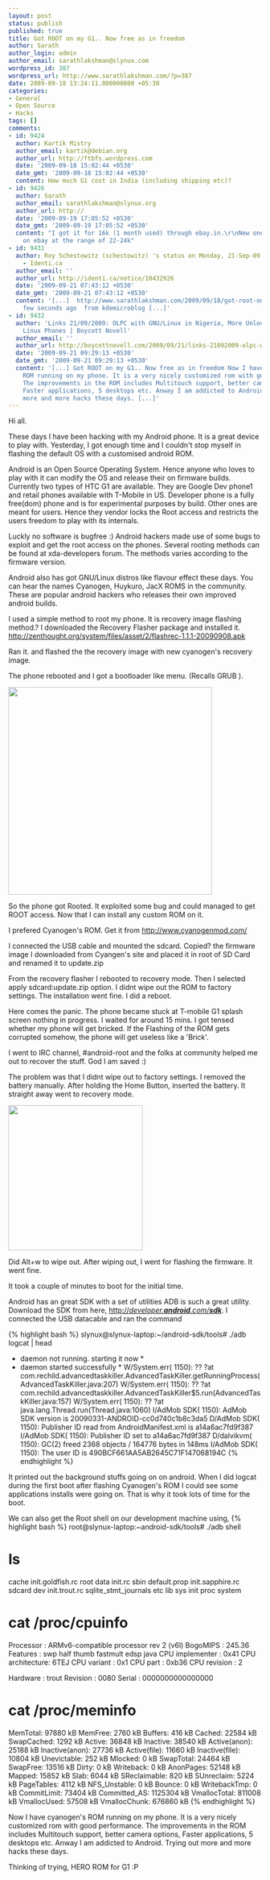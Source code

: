 ```yaml
---
layout: post
status: publish
published: true
title: Got ROOT on my G1.. Now free as in freedom
author: Sarath
author_login: admin
author_email: sarathlakshman@slynux.com
wordpress_id: 387
wordpress_url: http://www.sarathlakshman.com/?p=387
date: 2009-09-18 13:24:11.000000000 +05:30
categories:
- General
- Open Source
- Hacks
tags: []
comments:
- id: 9424
  author: Kartik Mistry
  author_email: kartik@debian.org
  author_url: http://ftbfs.wordpress.com
  date: '2009-09-18 15:02:44 +0530'
  date_gmt: '2009-09-18 15:02:44 +0530'
  content: How much G1 cost in India (including shipping etc)?
- id: 9426
  author: Sarath
  author_email: sarathlakshman@slynux.org
  author_url: http://
  date: '2009-09-19 17:05:52 +0530'
  date_gmt: '2009-09-19 17:05:52 +0530'
  content: "I got it for 16k (1 month used) through ebay.in.\r\nNew ones are available
    on ebay at the range of 22-24k"
- id: 9431
  author: Roy Schestowitz (schestowitz) 's status on Monday, 21-Sep-09 07:43:08 UTC
    - Identi.ca
  author_email: ''
  author_url: http://identi.ca/notice/10432926
  date: '2009-09-21 07:43:12 +0530'
  date_gmt: '2009-09-21 07:43:12 +0530'
  content: '[...]  http://www.sarathlakshman.com/2009/09/18/got-root-on-my-g1-now-free-as-in-freedom/        a
    few seconds ago  from kdemicroblog [...]'
- id: 9432
  author: 'Links 21/09/2009: OLPC with GNU/Linux in Nigeria, More Unlocked
    Linux Phones | Boycott Novell'
  author_email: ''
  author_url: http://boycottnovell.com/2009/09/21/links-21092009-olpc-with-gnulinux-in-nigeria-more-unlocked-linux-phones/
  date: '2009-09-21 09:29:13 +0530'
  date_gmt: '2009-09-21 09:29:13 +0530'
  content: '[...] Got ROOT on my G1.. Now free as in freedom Now I have cyanogen&rsquo;s
    ROM running on my phone. It is a very nicely customized rom with good performance.
    The improvements in the ROM includes Multitouch support, better camera options,
    Faster applications, 5 desktops etc. Anway I am addicted to Android. Trying out
    more and more hacks these days. [...]'
---
```

Hi all.

These days I have been hacking with my Android phone. It is a great device to play with. Yesterday, I got enough time and I couldn't stop myself in flashing the default OS with a customised android ROM.

Android is an Open Source Operating System. Hence anyone who loves to play with it can modify the OS and release their on firmware builds. Currently two types of HTC G1 are available. They are Google Dev phone1 and retail phones available with T-Mobile in US. Developer phone is a fully free(dom) phone and is for experimental purposes by build. Other ones are meant for users. Hence they vendor locks the Root access and restricts the users freedom to play with its internals.

Luckly no software is bugfree :) Android hackers made use of some bugs to exploit and get the root access on the phones. Several rooting methods can be found at xda-developers forum. The methods varies according to the firmware version.

Android also has got GNU/Linux distros like flavour effect these days. You can hear the names Cyanogen, Huykuro, JacX ROMS in the community. These are popular android hackers who releases their own improved android builds.

I used a simple method to root my phone. It is recovery image flashing method.?  I downloaded the Recovery Flasher package and installed it. <a href="http://zenthought.org/system/files/asset/2/flashrec-1.1.1-20090908.apk">http://zenthought.org/system/files/asset/2/flashrec-1.1.1-20090908.apk</a>

Ran it. and flashed the the recovery image with new cyanogen's recovery image.

The phone rebooted and I got a bootloader like menu. (Recalls GRUB ).

<img class="alignnone" title="recovery flasher" src="http://lh6.ggpht.com/_DtNSSwv0BQs/SrOHi4L7x0I/AAAAAAAAAzw/ICgxZ1z3x74/Custom_Recovery.png" alt="" width="405" height="412" />

So the phone got Rooted. It exploited some bug and could managed to get ROOT access. Now that I can install any custom ROM on it.

I prefered Cyanogen's ROM. Get it from <a href="http://www.cyanogenmod.com/">http://www.cyanogenmod.com/</a>

I connected the USB cable and mounted the sdcard. Copied? the firmware image I downloaded from Cyangen's site and placed it in root of SD Card and renamed it to update.zip

From the recovery flasher I rebooted to recovery mode. Then I selected apply sdcard:update.zip option. I didnt wipe out the ROM to factory settings. The installation went fine. I did a reboot.

Here comes the panic. The phone became stuck at T-mobile G1 splash screen nothing in progress. I waited for around 15 mins. I got tensed whether my phone will get bricked. If the Flashing of the ROM gets corrupted somehow, the phone will get useless like a 'Brick'.

I went to IRC channel, #android-root and the folks at community helped me out to recover the stuff. God I am saved :)

The problem was that I didnt wipe out to factory settings. I removed the battery manually. After holding the Home Button, inserted the battery. It straight away went to recovery mode.

<img class="alignnone" title="install rom" src="http://lh4.ggpht.com/_DtNSSwv0BQs/SrOHinhyMtI/AAAAAAAAAzs/6_FqCc4vnEs/s288/P1000219.jpg" alt="" width="267" height="288" />

Did Alt+w to wipe out. After wiping out, I went for flashing the firmware. It went fine.

It took a couple of minutes to boot for the initial time.

Android has an great SDK with a set of utilities ADB is such a great utility. Download the SDK from here, <a href="http://developer.android.com/sdk">http://<cite>developer.<strong>android</strong>.com/<strong>sdk</strong></cite></a>. I connected the USB datacable and ran the command

{% highlight bash %}
slynux@slynux-laptop:~/android-sdk/tools# ./adb logcat | head
* daemon not running. starting it now *
* daemon started successfully *
W/System.err( 1150): ?? ?at com.rechild.advancedtaskkiller.AdvancedTaskKiller.getRunningProcess(AdvancedTaskKiller.java:207)
W/System.err( 1150): ?? ?at com.rechild.advancedtaskkiller.AdvancedTaskKiller$5.run(AdvancedTaskKiller.java:157)
W/System.err( 1150): ?? ?at java.lang.Thread.run(Thread.java:1060)
I/AdMob SDK( 1150): AdMob SDK version is 20090331-ANDROID-cc0d740c1b8c3da5
D/AdMob SDK( 1150): Publisher ID read from AndroidManifest.xml is a14a6ac7fd9f387
I/AdMob SDK( 1150): Publisher ID set to a14a6ac7fd9f387
D/dalvikvm( 1150): GC(2) freed 2368 objects / 164776 bytes in 148ms
I/AdMob SDK( 1150): The user ID is 490BCF661AA5AB2645C71F147068194C</pre>
{% endhighlight %}

It printed out the background stuffs going on on android. When I did logcat during the first boot after flashing Cyanogen's ROM I could see some applications installs were going on. That is why it took lots of time for the boot.

We can also get the Root shell on our development machine using,
{% highlight bash %}
root@slynux-laptop:~android-sdk/tools# ./adb shell
#
# ls
cache                 init.goldfish.rc      root
data                  init.rc               sbin
default.prop          init.sapphire.rc      sdcard
dev                   init.trout.rc         sqlite_stmt_journals
etc                   lib                   sys
init                  proc                  system
# cat /proc/cpuinfo
Processor	: ARMv6-compatible processor rev 2 (v6l)
BogoMIPS	: 245.36
Features	: swp half thumb fastmult edsp java
CPU implementer	: 0x41
CPU architecture: 6TEJ
CPU variant	: 0x1
CPU part	: 0xb36
CPU revision	: 2

Hardware	: trout
Revision	: 0080
Serial		: 0000000000000000
# cat /proc/meminfo
MemTotal:          97880 kB
MemFree:            2760 kB
Buffers:             416 kB
Cached:            22584 kB
SwapCached:         1292 kB
Active:            36848 kB
Inactive:          38540 kB
Active(anon):      25188 kB
Inactive(anon):    27736 kB
Active(file):      11660 kB
Inactive(file):    10804 kB
Unevictable:         252 kB
Mlocked:               0 kB
SwapTotal:         24464 kB
SwapFree:          13516 kB
Dirty:                 0 kB
Writeback:             0 kB
AnonPages:         52148 kB
Mapped:            15852 kB
Slab:               6044 kB
SReclaimable:        820 kB
SUnreclaim:         5224 kB
PageTables:         4112 kB
NFS_Unstable:          0 kB
Bounce:                0 kB
WritebackTmp:          0 kB
CommitLimit:       73404 kB
Committed_AS:    1125304 kB
VmallocTotal:     811008 kB
VmallocUsed:       57508 kB
VmallocChunk:     676860 kB
{% endhighlight %}

Now I have cyanogen's ROM running on my phone. It is a very nicely customized rom with good performance. The improvements in the ROM includes Multitouch support, better camera options, Faster applications, 5 desktops etc. Anway I am addicted to Android. Trying out more and more hacks these days.

Thinking of trying, HERO ROM for G1 :P
